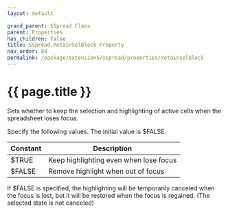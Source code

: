 ```yaml
---
layout: default

grand_parent: SSpread Class
parent: Properties
has_children: false
title: SSpread.RetainSelBlock Property
nav_order: 88
permalink: /package/extension5/sspread/properties/retainselblock
---
```

# {{ page.title }}

Sets whether to keep the selection and highlighting of active cells when the spreadsheet loses focus.

Specify the following values. The initial value is $FALSE.

| Constant | Description                            |
|----------|----------------------------------------|
| $TRUE    | Keep highlighting even when lose focus |
| $FALSE   | Remove highlight when out of focus     |

If $FALSE is specified, the highlighting will be temporarily canceled when the focus is lost, but it will be restored when the focus is regained. (The selected state is not canceled)